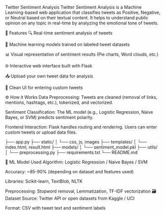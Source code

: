 Twitter Sentiment Analysis
Twitter Sentiment Analysis is a Machine Learning-based web application that classifies tweets as Positive, Negative, or Neutral based on their textual content. It helps to understand public opinion on any topic in real-time by analyzing the emotional tone of tweets.

📌 Features
🔍 Real-time sentiment analysis of tweets

🧠 Machine learning models trained on labeled tweet datasets

📊 Visual representation of sentiment results (Pie charts, Word clouds, etc.)

🌐 Interactive web interface built with Flask

📤 Upload your own tweet data for analysis

💬 Clean UI for entering custom tweets

⚙️ How it Works
Data Preprocessing:
Tweets are cleaned (removal of links, mentions, hashtags, etc.), tokenized, and vectorized.

Sentiment Classification:
The ML model (e.g., Logistic Regression, Naive Bayes, or SVM) predicts sentiment polarity.

Frontend Interaction:
Flask handles routing and rendering. Users can enter custom tweets or upload data files.

├── app.py
├── static/
│   └── css, js, images
├── templates/
│   └── index.html, result.html
├── models/
│   └── sentiment_model.pkl
├── utils/
│   └── preprocessing.py
├── requirements.txt
└── README.md

🧪 ML Model Used
Algorithm: Logistic Regression / Naive Bayes / SVM

Accuracy: ~85-90% (depending on dataset and features used)

Libraries: Scikit-learn, TextBlob, NLTK

Preprocessing: Stopword removal, Lemmatization, TF-IDF vectorization
🗃️ Dataset
Source: Twitter API or open datasets from Kaggle / UCI

Format: CSV with tweet text and sentiment labels
